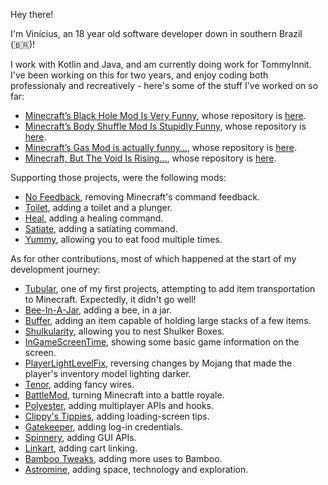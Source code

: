 Hey there!

I'm Vinícius, an 18 year old software developer down in southern Brazil (🇧🇷)!

I work with Kotlin and Java, and am currently doing work for TommyInnit. I've been working on this for two years, and enjoy coding both professionaly and recreatively - here's some of the stuff I've worked on so far:

- [Minecraft’s Black Hole Mod Is Very Funny](https://www.youtube.com/watch?v=cd4ILT8LDoI), whose repository is [here](https://github.com/vini2003/Black-Hole).
- [Minecraft’s Body Shuffle Mod Is Stupidly Funny](https://www.youtube.com/watch?v=h9stFKuPGa8), whose repository is [here](https://github.com/vini2003/Body-Shuffle).
- [Minecraft’s Gas Mod is actually funny...](https://www.youtube.com/watch?v=UFZ5EMTcehA), whose repository is [here](https://github.com/vini2003/Harmful-Gas).
- [Minecraft, But The Void Is Rising...](https://www.youtube.com/watch?v=rLSSaUv6DwQ), whose repository is [here](https://github.com/vini2003/The-Floor-Is-Lava).

Supporting those projects, were the following mods:

- [No Feedback](https://github.com/vini2003/No-Feedback), removing Minecraft's command feedback.
- [Toilet](https://github.com/vini2003/Toilet), adding a toilet and a plunger.
- [Heal](https://github.com/vini2003/Heal), adding a healing command.
- [Satiate](https://github.com/vini2003/Satiate), adding a satiating command.
- [Yummy](https://github.com/vini2003/Yummy), allowing you to eat food multiple times.

As for other contributions, most of which happened at the start of my development journey:

- [Tubular](https://github.com/vini2003/Tubular), one of my first projects, attempting to add item transportation to Minecraft. Expectedly, it didn't go well!
- [Bee-In-A-Jar](https://github.com/vini2003/Bee-in-a-Jar), adding a bee, in a jar.
- [Buffer](https://github.com/vini2003/Buffer), adding an item capable of holding large stacks of a few items.
- [Shulkularity](https://github.com/vini2003/Shulkularity), allowing you to nest Shulker Boxes.
- [InGameScreenTime](https://github.com/vini2003/InGameScreenTime), showing some basic game information on the screen.
- [PlayerLightLevelFix](https://github.com/vini2003/PlayerLightLevelFix), reversing changes by Mojang that made the player's inventory model lighting darker.
- [Tenor](https://github.com/vini2003/Tenor), adding fancy wires.
- [BattleMod](https://github.com/vini2003/BattleMod), turning Minecraft into a battle royale.
- [Polyester](https://github.com/vini2003/Polyester), adding multiplayer APIs and hooks.
- [Clippy's Tippies](https://github.com/vini2003/Clippys-Tippies), adding loading-screen tips.
- [Gatekeeper](https://github.com/vini2003/Gatekeeper), adding log-in credentials.
- [Spinnery](https://github.com/vini2003/Spinnery), adding GUI APIs.
- [Linkart](https://github.com/vini2003/Linkart), adding cart linking.
- [Bamboo Tweaks](https://github.com/vini2003/Bamboo-Tweaks), adding more uses to Bamboo.
- [Astromine](https://github.com/Mixinors/Astromine), adding space, technology and exploration.
